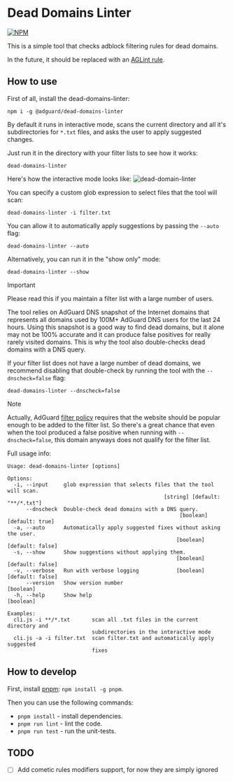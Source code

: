 # Dead Domains Linter

[![NPM](https://nodei.co/npm/@adguard/dead-domains-linter.png?compact=true)](https://www.npmjs.com/package/@adguard/dead-domains-linter/)

This is a simple tool that checks adblock filtering rules for dead domains.

In the future, it should be replaced with an [AGLint rule][aglintrule].

[aglintrule]: https://github.com/AdguardTeam/AGLint/issues/194

## How to use

First of all, install the dead-domains-linter:

```shell
npm i -g @adguard/dead-domains-linter
```

By default it runs in interactive mode, scans the current directory and all it's subdirectories for `*.txt` files, and asks the user to apply suggested changes.

Just run it in the directory with your filter lists to see how it works:

```shell
dead-domains-linter
```

Here's how the interactive mode looks like:
![dead-domain-linter](https://cdn.adtidy.org/website/github.com/DeadDomainsLinter/default-config.png)

You can specify a custom glob expression to select files that the tool will scan:

```shell
dead-domains-linter -i filter.txt
```

You can allow it to automatically apply suggestions by passing the `--auto` flag:

```shell
dead-domains-linter --auto
```

Alternatively, you can run it in the "show only" mode:

```shell
dead-domains-linter --show
```

> [!IMPORTANT]
> Please read this if you maintain a filter list with a large number of users.

The tool relies on AdGuard DNS snapshot of the Internet domains that represents
all domains used by 100M+ AdGuard DNS users for the last 24 hours. Using this
snapshot is a good way to find dead domains, but it alone may not be 100%
accurate and it can produce false positives for really rarely visited domains.
This is why the tool also double-checks dead domains with a DNS query.

If your filter list does not have a large number of dead domains, we recommend
disabling that double-check by running the tool with the `--dnscheck=false`
flag:

```shell
dead-domains-linter --dnscheck=false
```

> [!NOTE]
> Actually, AdGuard [filter policy][filterpolicy] requires that the website
> should be popular enough to be added to the filter list. So there's a great
> chance that even when the tool produced a false positive when running with
> `--dnscheck=false`, this domain anyways does not qualify for the filter list.

[filterpolicy]: https://adguard.com/kb/general/ad-filtering/filter-policy/

Full usage info:

```shell
Usage: dead-domains-linter [options]

Options:
  -i, --input     glob expression that selects files that the tool will scan.
                                                  [string] [default: "**/*.txt"]
      --dnscheck  Double-check dead domains with a DNS query.
                                                       [boolean] [default: true]
  -a, --auto      Automatically apply suggested fixes without asking the user.
                                                      [boolean] [default: false]
  -s, --show      Show suggestions without applying them.
                                                      [boolean] [default: false]
  -v, --verbose   Run with verbose logging            [boolean] [default: false]
      --version   Show version number                                  [boolean]
  -h, --help      Show help                                            [boolean]

Examples:
  cli.js -i **/*.txt       scan all .txt files in the current directory and
                           subdirectories in the interactive mode
  cli.js -a -i filter.txt  scan filter.txt and automatically apply suggested
                           fixes
```

## How to develop

First, install [pnpm](https://pnpm.io/): `npm install -g pnpm`.

Then you can use the following commands:

* `pnpm install` - install dependencies.
* `pnpm run lint` - lint the code.
* `pnpm run test` - run the unit-tests.

## TODO

* [ ] Add cometic rules modifiers support, for now they are simply ignored
